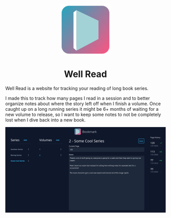 <div align="center">
	<img src="src/static/src/app/logo.svg?sanitize=true" width="160" height="160" alt="Well Read logo">
	<h1>Well Read</h1>
</div>

Well Read is a website for tracking your reading of long book series.

I made this to track how many pages I read in a session and to better organize notes about where the story left off when I finish a volume. Once caught up on a long running series it might be 6+ months of waiting for a new volume to release, so I want to keep some notes to not be completely lost when I dive back into a new book.

<img src="docs/screenshot.png" alt="screenshot">

